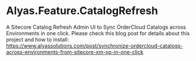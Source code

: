 # Alyas.Feature.CatalogRefresh
A Sitecore Catalog Refresh Admin UI to Sync OrderCloud Catalogs across Environments in one click.
Please check this blog post for details about this project and how to install:
https://www.alyassolutions.com/post/synchronize-ordercloud-catalogs-across-environments-from-sitecore-xm-xp-in-one-click
